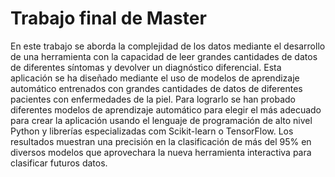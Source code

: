 # Trabajo final de Master

En este trabajo se aborda la complejidad de los datos mediante el desarrollo de una herramienta con la capacidad de leer grandes cantidades de datos de diferentes síntomas y devolver un diagnóstico diferencial. Esta aplicación se ha diseñado mediante el uso de modelos de aprendizaje automático entrenados con grandes cantidades de datos de diferentes pacientes con enfermedades de la piel. 
Para lograrlo se han probado diferentes modelos de aprendizaje automático para elegir el más adecuado para crear la aplicación usando el lenguaje de programación de alto nivel Python y librerías especializadas com Scikit-learn o TensorFlow. Los resultados muestran una precisión en la clasificación de más del 95% en diversos modelos que aprovechara la nueva herramienta interactiva para clasificar futuros datos.

